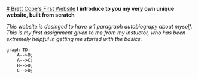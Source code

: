 <ins># Brett Cope's First Website</ins> 
**I introduce to you my very own unique website, built from scratch** 


*This website is desinged to have a 1 paragraph autobiograpy about myself. This is my first assignment given to me from my instuctor, who has been extremely helpful in getting me started with the basics.*
```mermaid
graph TD;
    A-->B;
    A-->C;
    B-->D;
    C-->D;
```
